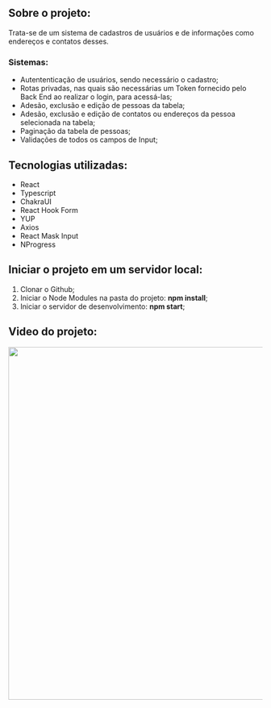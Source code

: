 ## Sobre o projeto:
Trata-se de um sistema de cadastros de usuários e de informações como endereços e contatos desses.
### Sistemas:
- Autententicação de usuários, sendo necessário o cadastro;
- Rotas privadas, nas quais são necessárias um Token fornecido pelo Back End ao realizar o login, para acessá-las;
- Adesão, exclusão e edição de pessoas da tabela;
- Adesão, exclusão e edição de contatos ou endereços da pessoa selecionada na tabela;
- Paginação da tabela de pessoas;
- Validações de todos os campos de Input;

## Tecnologias utilizadas:
- React
- Typescript
- ChakraUI
- React Hook Form
- YUP
- Axios
- React Mask Input
- NProgress

## Iniciar o projeto em um servidor local:
1) Clonar o Github;
2) Iniciar o Node Modules na pasta do projeto: <strong>npm install</strong>;
3) Iniciar o servidor de desenvolvimento: <strong>npm start</strong>;

## Video do projeto:
<p>
    <img width="700" src="./src/assets/to_readme/gif.gif">
</p>
